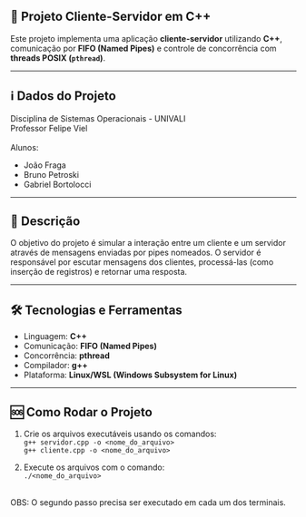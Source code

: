 ## 📡 Projeto Cliente-Servidor em C++

Este projeto implementa uma aplicação **cliente-servidor** utilizando **C++**, comunicação por **FIFO (Named Pipes)** e controle de concorrência com **threads POSIX (`pthread`)**.

---

## ℹ️ Dados do Projeto

Disciplina de Sistemas Operacionais - UNIVALI <br>
Professor Felipe Viel<br><br>
Alunos:
  - João Fraga
  - Bruno Petroski
  - Gabriel Bortolocci

---

## 🧠 Descrição

O objetivo do projeto é simular a interação entre um cliente e um servidor através de mensagens enviadas por pipes nomeados. O servidor é responsável por escutar mensagens dos clientes, processá-las (como inserção de registros) e retornar uma resposta.

---

## 🛠️ Tecnologias e Ferramentas

- Linguagem: **C++**
- Comunicação: **FIFO (Named Pipes)**
- Concorrência: **pthread**
- Compilador: **g++**
- Plataforma: **Linux/WSL (Windows Subsystem for Linux)**

---

## 🆘 Como Rodar o Projeto

1. Crie os arquivos executáveis usando os comandos: <br>
```g++ servidor.cpp -o <nome_do_arquivo>```<br>
```g++ cliente.cpp -o <nome_do_arquivo>```

2. Execute os arquivos com o comando:<br>
```./<nome_do_arquivo>``` <br><br>

OBS: O segundo passo precisa ser executado em cada um dos terminais.

